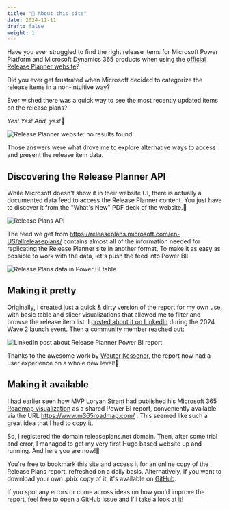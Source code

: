 ```yaml
---
title: "👋 About this site"
date: 2024-11-11
draft: false
weight: 1
---
```


Have you ever struggled to find the right release items for Microsoft Power Platform and Microsoft Dynamics 365 products when using the [official Release Planner website](https://releaseplans.microsoft.com/)?

Did you ever get frustrated when Microsoft decided to categorize the release items in a non-intuitive way?

Ever wished there was a quick way to see the most recently updated items on the release plans?

_Yes! Yes! And, yes!_🙌

![Release Planner website: no results found](/images/Release%20Planner%20no%20results%20found.png)

Those answers were what drove me to explore alternative ways to access and present the release item data.


## Discovering the Release Planner API

While Microsoft doesn't show it in their website UI, there is actually a documented data feed to access the Release Planner content. You just have to discover it from the "What's New" PDF deck of the website.🧐

![Release Plans API](/images/Release%20Plans%20API.png)

The feed we get from https://releaseplans.microsoft.com/en-US/allreleaseplans/ contains almost all of the information needed for replicating the Release Planner site in another format. To make it as easy as possible to work with the data, let's push the feed into Power BI:

![Release Plans data in Power BI table](/images/Release%20Plans%20data.png)


## Making it pretty

Originally, I created just a quick & dirty version of the report for my own use, with basic table and slicer visualizations that allowed me to filter and browse the release item list. I [posted about it on LinkedIn](https://www.linkedin.com/feed/update/urn:li:activity:7257024372027101185/) during the 2024 Wave 2 launch event. Then a community member reached out:

![LinkedIn post about Release Planner Power BI report](/images/Release%20Planner%20pbix.png)

Thanks to the awesome work by [Wouter Kessener](https://www.linkedin.com/in/wouterkessener/), the report now had a user experience on a whole new level!👏

## Making it available

I had earlier seen how MVP Loryan Strant had published his [Microsoft 365 Roadmap visualization](https://www.loryanstrant.com/2024/10/14/the-microsoft-365-roadmap-now-with-more-sorting-filtering-and-statistics/) as a shared Power BI report, conveniently available via the URL https://www.m365roadmap.com/ . This seemed like such a great idea that I had to copy it.

So, I registered the domain releaseplans.net domain. Then, after some trial and error, I managed to get my very first Hugo based website up and running. And here you are now!💪

You're free to bookmark this site and access it for an online copy of the Release Plans report, refreshed on a daily basis. Alternatively, if you want to download your own .pbix copy of it, it's available on [GitHub](https://github.com/jukkan/release-plans).

If you spot any errors or come across ideas on how you'd improve the report, feel free to open a GitHub issue and I'll take a look at it!